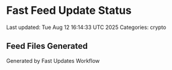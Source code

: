 # Fast Feed Update Status
Last updated: Tue Aug 12 16:14:33 UTC 2025
Categories: crypto

## Feed Files Generated

Generated by Fast Updates Workflow
